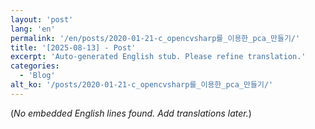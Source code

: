 ```yaml
---
layout: 'post'
lang: 'en'
permalink: '/en/posts/2020-01-21-c_opencvsharp를_이용한_pca_만들기/'
title: '[2025-08-13] - Post'
excerpt: 'Auto-generated English stub. Please refine translation.'
categories:
  - 'Blog'
alt_ko: '/posts/2020-01-21-c_opencvsharp를_이용한_pca_만들기/'
---
```


(*No embedded English lines found. Add translations later.*)
